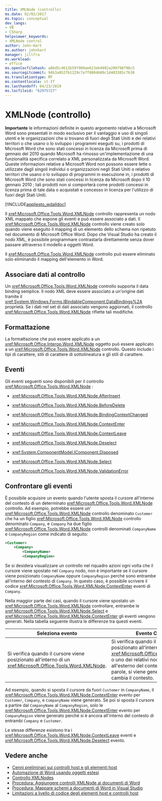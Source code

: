 ```yaml
---
title: XMLNode (controllo)
ms.date: 02/02/2017
ms.topic: conceptual
dev_langs:
- VB
- CSharp
helpviewer_keywords:
- XMLNode control
author: John-Hart
ms.author: johnhart
manager: jillfra
ms.workload:
- office
ms.openlocfilehash: a8bd5c4612b59f909ae623eb4092a209798f98c5
ms.sourcegitcommit: 94b3a052fb1229c7e7f8804b09c1d403385c7630
ms.translationtype: MT
ms.contentlocale: it-IT
ms.lasthandoff: 04/23/2019
ms.locfileid: "62975727"
---
```

# <a name="xmlnode-control"></a>XMLNode (controllo)
  **Importante** le informazioni definite in questo argomento relative a Microsoft Word sono presentati in modo esclusivo per il vantaggio e uso di singoli utenti e le organizzazioni che si trovano di fuori degli Stati Uniti e dei relativi territori o che usano o lo sviluppo i programmi eseguiti su, i prodotti di Microsoft Word che sono stati concessi in licenza da Microsoft prima di gennaio del 2010 quando Microsoft ha rimosso un'implementazione di una funzionalità specifica correlato a XML personalizzata da Microsoft Word. Queste informazioni relative a Microsoft Word non possono essere lette o utilizzate dagli singoli individui o organizzazioni negli Stati Uniti o relativo territori che usano o lo sviluppo di programmi in esecuzione in, i prodotti di Microsoft Word che sono stati concessi in licenza da Microsoft dopo il 10 gennaio 2010 ; tali prodotti non si comporterà come prodotti concessi in licenza prima di tale data o acquistati e concesso in licenza per l'utilizzo di fuori degli Stati Uniti.

 [!INCLUDE[appliesto_wdalldoc](../vsto/includes/appliesto-wdalldoc-md.md)]

 Il <xref:Microsoft.Office.Tools.Word.XMLNode> controllo rappresenta un nodo XML mappato che espone gli eventi e può essere associato a dati. Il <xref:Microsoft.Office.Tools.Word.XMLNode> controllo viene creato solo quando viene eseguito il mapping di un elemento dello schema non ripetuto nel documento di Microsoft Office Word. Dopo che Visual Studio ha creato il nodo XML, è possibile programmare contrastarla direttamente senza dover passare attraverso il modello a oggetti Word.

 Il <xref:Microsoft.Office.Tools.Word.XMLNode> controllo può essere eliminato solo eliminando il mapping dell'elemento in Word.

## <a name="bind-data-to-the-control"></a>Associare dati al controllo
 Un <xref:Microsoft.Office.Tools.Word.XMLNode> controllo supporta il data binding semplice. Il nodo XML deve essere associato a un'origine dati tramite il <xref:System.Windows.Forms.IBindableComponent.DataBindings%2A> proprietà. Se i dati nel set di dati associato vengono aggiornati, il controllo <xref:Microsoft.Office.Tools.Word.XMLNode> riflette tali modifiche.

## <a name="formatting"></a>Formattazione
 La formattazione che può essere applicato a un <xref:Microsoft.Office.Interop.Word.XMLNode> oggetto può essere applicato a un <xref:Microsoft.Office.Tools.Word.XMLNode> controllo. Questo include i tipi di carattere, stili di carattere di sottolineatura e gli stili di carattere.

## <a name="events"></a>Eventi
 Gli eventi seguenti sono disponibili per il controllo <xref:Microsoft.Office.Tools.Word.XMLNode> :

- <xref:Microsoft.Office.Tools.Word.XMLNode.AfterInsert>

- <xref:Microsoft.Office.Tools.Word.XMLNode.BeforeDelete>

- <xref:Microsoft.Office.Tools.Word.XMLNode.BindingContextChanged>

- <xref:Microsoft.Office.Tools.Word.XMLNode.ContextEnter>

- <xref:Microsoft.Office.Tools.Word.XMLNode.ContextLeave>

- <xref:Microsoft.Office.Tools.Word.XMLNode.Deselect>

- <xref:System.ComponentModel.IComponent.Disposed>

- <xref:Microsoft.Office.Tools.Word.XMLNode.Select>

- <xref:Microsoft.Office.Tools.Word.XMLNode.ValidationError>

## <a name="compare-events"></a>Confrontare gli eventi
 È possibile acquisire un evento quando l'utente sposta il cursore all'interno del contesto di un determinato <xref:Microsoft.Office.Tools.Word.XMLNode> controllo. Ad esempio, potrebbe essere un' <xref:Microsoft.Office.Tools.Word.XMLNode> controllo denominato `Customer` che ha un figlio <xref:Microsoft.Office.Tools.Word.XMLNode> controllo denominato `Company`, e `Company` ha due figlio <xref:Microsoft.Office.Tools.Word.XMLNode> controlli denominati `CompanyName` e `CompanyRegion` come indicato di seguito:

```xml
<Customer>
    <Company>
        <CompanyName>
        <CompanyRegion>
```

 Se si desidera visualizzare un controllo nel riquadro azioni ogni volta che il cursore viene spostato nel `Company` nodo, non è importante se il cursore viene posizionato `CompanyName` oppure `CompanyRegion` perché sono entrambe all'interno del contesto di `Company`. In questo caso, è possibile scrivere il codice <xref:Microsoft.Office.Tools.Word.XMLNode.ContextEnter> eventi di `Company`.

 Nella maggior parte dei casi, quando il cursore viene spostato un <xref:Microsoft.Office.Tools.Word.XMLNode> controllare, entrambe le <xref:Microsoft.Office.Tools.Word.XMLNode.Select> e <xref:Microsoft.Office.Tools.Word.XMLNode.ContextEnter> gli eventi vengono generati. Nella tabella seguente illustra le differenze tra questi eventi.

|Seleziona evento|Evento ContextEnter|
|------------------|------------------------|
|Si verifica quando il cursore viene posizionato all'interno di un <xref:Microsoft.Office.Tools.Word.XMLNode>.|Si verifica quando il cursore viene posizionato all'interno di un <xref:Microsoft.Office.Tools.Word.XMLNode> o uno dei relativi nodi figlio, da un'area all'esterno del contesto del nodo. In altre parole, si viene generato solo quando cambia il contesto.|

 Ad esempio, quando si sposta il cursore da fuori `Customer` in `CompanyName`, il <xref:Microsoft.Office.Tools.Word.XMLNode.ContextEnter> evento per `Customer`, `Company`, e `CompanyName` viene generato. Se poi si sposta il cursore a partire dal `CompanyName` al `CompanyRegion`, solo le <xref:Microsoft.Office.Tools.Word.XMLNode.ContextEnter> evento per `CompanyRegion` viene generato perché si è ancora all'interno del contesto di entrambi `Company` e `Customer`.

 Le stesse differenze esistono tra i <xref:Microsoft.Office.Tools.Word.XMLNode.ContextLeave> eventi e <xref:Microsoft.Office.Tools.Word.XMLNode.Deselect> evento.

## <a name="see-also"></a>Vedere anche
- [Cenni preliminari sui controlli host e gli elementi host](../vsto/host-items-and-host-controls-overview.md)
- [Automazione di Word usando oggetti estesi](../vsto/automating-word-by-using-extended-objects.md)
- [Controllo XMLNodes](../vsto/xmlnodes-control.md)
- [Procedura: Aggiungere controlli XMLNode ai documenti di Word](../vsto/how-to-add-xmlnode-controls-to-word-documents.md)
- [Procedura: Mappare schemi a documenti di Word in Visual Studio](../vsto/how-to-map-schemas-to-word-documents-inside-visual-studio.md)
- [Limitazioni a livello di codice degli elementi host e controlli host](../vsto/programmatic-limitations-of-host-items-and-host-controls.md)
